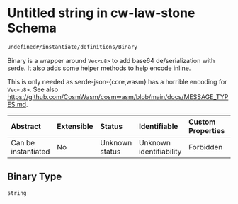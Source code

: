 # Untitled string in cw-law-stone Schema

```txt
undefined#/instantiate/definitions/Binary
```

Binary is a wrapper around <code>Vec&lt;u8&gt;</code> to add base64 de/serialization with serde. It also adds some helper methods to help encode inline.

This is only needed as serde-json-{core,wasm} has a horrible encoding for <code>Vec&lt;u8&gt;</code>. See also <https://github.com/CosmWasm/cosmwasm/blob/main/docs/MESSAGE_TYPES.md>.

| Abstract            | Extensible | Status         | Identifiable            | Custom Properties | Additional Properties | Access Restrictions | Defined In                                                             |
| :------------------ | :--------- | :------------- | :---------------------- | :---------------- | :-------------------- | :------------------ | :--------------------------------------------------------------------- |
| Can be instantiated | No         | Unknown status | Unknown identifiability | Forbidden         | Allowed               | none                | [cw-law-stone.json\*](schema/cw-law-stone.json "open original schema") |

## Binary Type

`string`
